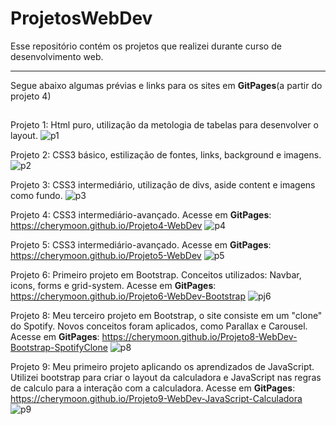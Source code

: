 # ProjetosWebDev
Esse repositório contém os projetos que realizei durante curso de desenvolvimento web.
<hr/>
 Segue abaixo algumas prévias e links para os sites em <b>GitPages</b>(a partir do projeto 4)
<h2></h2>

Projeto 1: Html puro, utilização da metologia de tabelas para desenvolver o layout.
![p1](https://user-images.githubusercontent.com/47941429/75451853-025b1200-5950-11ea-82d7-6d1d69e21ec7.png)

Projeto 2: CSS3 básico, estilização de fontes, links, background e imagens.
![p2](https://user-images.githubusercontent.com/47941429/75451863-04bd6c00-5950-11ea-8054-a99ed2ca5231.png)

Projeto 3: CSS3 intermediário, utilização de divs, aside content e imagens como fundo.
![p3](https://user-images.githubusercontent.com/47941429/75451869-05ee9900-5950-11ea-864a-b0ccd527a124.png)

Projeto 4: CSS3 intermediário-avançado.
Acesse em <b>GitPages</b>: https://cherymoon.github.io/Projeto4-WebDev
![p4](https://user-images.githubusercontent.com/47941429/75451871-06872f80-5950-11ea-8cb5-9a0daf04c053.png)


Projeto 5: CSS3 intermediário-avançado. 
Acesse em <b>GitPages</b>: https://cherymoon.github.io/Projeto5-WebDev
![p5](https://user-images.githubusercontent.com/47941429/75451875-0850f300-5950-11ea-8c19-59df5a8e14de.png)

Projeto 6: Primeiro projeto em Bootstrap. Conceitos utilizados: Navbar, icons, forms e grid-system. 
Acesse em <b>GitPages</b>: https://cherymoon.github.io/Projeto6-WebDev-Bootstrap
![pj6](https://user-images.githubusercontent.com/47941429/75640333-6bbe7780-5c13-11ea-9228-9ad9187ae29e.png)

Projeto 8: Meu terceiro projeto em Bootstrap, o site consiste em um "clone" do Spotify. Novos conceitos foram aplicados, como Parallax e Carousel.
Acesse em <b>GitPages</b>: https://cherymoon.github.io/Projeto8-WebDev-Bootstrap-SpotifyClone
![p8](https://user-images.githubusercontent.com/47941429/75913565-f250a000-5e31-11ea-83c0-9d7399708902.png)

Projeto 9: Meu primeiro projeto aplicando os aprendizados de JavaScript. Utilizei bootstrap para criar o layout da calculadora e JavaScript nas regras de calculo para a interação com a calculadora.
Acesse em <b>GitPages</b>: https://cherymoon.github.io/Projeto9-WebDev-JavaScript-Calculadora
![p9](https://user-images.githubusercontent.com/47941429/76132811-99c90080-5ff3-11ea-951e-f719ccdf7eca.png)









